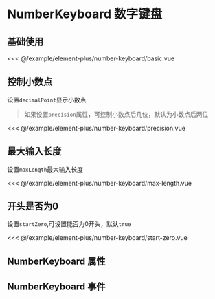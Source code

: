 # NumberKeyboard 数字键盘

## 基础使用

<demo md src="number-keyboard/basic">

<<< @/example/element-plus/number-keyboard/basic.vue
</demo>

## 控制小数点

设置`decimalPoint`显示小数点

> 如果设置`precision`属性，可控制小数点后几位，默认为小数点后两位

<demo md src="number-keyboard/precision">

<<< @/example/element-plus/number-keyboard/precision.vue
</demo>

## 最大输入长度

设置`maxLength`最大输入长度

<demo md src="number-keyboard/max-length">

<<< @/example/element-plus/number-keyboard/max-length.vue
</demo>

## 开头是否为0

设置`startZero`,可设置能否为0开头，默认`true`

<demo md src="number-keyboard/start-zero">

<<< @/example/element-plus/number-keyboard/start-zero.vue
</demo>

## NumberKeyboard 属性

<v-table type="attrs" :data="[
  { attr :'modelValue / v-model', dec: '绑定值', type: 'string / number', optional: '-', default: '-' },
  { attr :'width', dec: '按键的宽度', type: 'number', optional: '-', default: 60 },
  { attr :'color', dec: '自定义按钮颜色, 并自动计算 hover 和 active 触发后的颜色', type: 'string', optional: '-', default: '-' },
  { attr :'maxlength', dec: '最大输入长度', type: 'number', optional: '-', default: '-' },
  { attr :'decimalPoint', dec: '按键显示小数点', type: 'boolean', optional: '-', default: false },
  { attr :'precision', dec: '小数点后几位', type: 'number', optional: '-', default: 2 },
  { attr :'startZero', dec: '是否开头可以输入0', type: 'boolean', optional: '-', default: true },
]" />

## NumberKeyboard 事件

<v-table type="event" :data="[
  { event :'change', dec: '数值改变的时候触发', callback: 'value' },
  { event :'confirm', dec: '点击确认的时候触发', callback: 'value' },
  { event :'clear', dec: '点击清空的时候触发', callback: '' },
]" />
